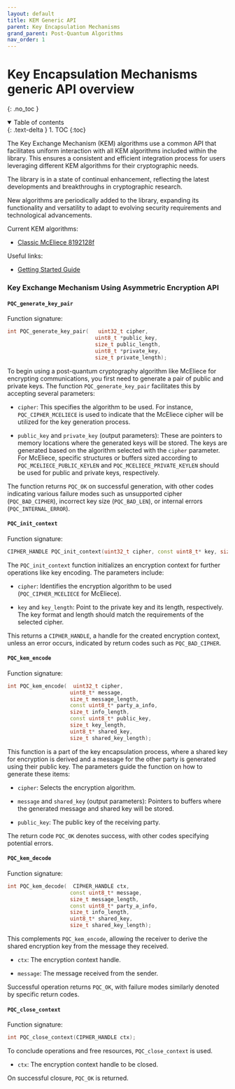 ```yaml
---
layout: default
title: KEM Generic API
parent: Key Encapsulation Mechanisms
grand_parent: Post-Quantum Algorithms
nav_order: 1
---
```


# Key Encapsulation Mechanisms generic API overview
{: .no_toc }

<details open markdown="block">
  <summary>
    Table of contents
  </summary>
  {: .text-delta }
1. TOC
{:toc}
</details>

The Key Exchange Mechanism (KEM) algorithms use a common API that facilitates uniform interaction with all KEM algorithms included within the library.
This ensures a consistent and efficient integration process for users leveraging different KEM algorithms for their cryptographic needs.

The library is in a state of continual enhancement, reflecting the latest developments and breakthroughs in cryptographic research. 

New algorithms are periodically added to the library, expanding its functionality and versatility to adapt to evolving security requirements and technological advancements. 

Current KEM algorithms:
- [Classic McEliece 8192128f](mceliece.html)

Useful links:
- [Getting Started Guide ](../../getting_started.html)

### Key Exchange Mechanism Using Asymmetric Encryption API


#### `PQC_generate_key_pair`

Function signature:

```cpp
int PQC_generate_key_pair(   uint32_t cipher, 
                            uint8_t *public_key, 
                            size_t public_length, 
                            uint8_t *private_key, 
                            size_t private_length);
```

To begin using a post-quantum cryptography algorithm like McEliece for encrypting communications, you first need to generate a pair of public and private keys. The function `PQC_generate_key_pair` facilitates this by accepting several parameters:

*   `cipher`: This specifies the algorithm to be used. For instance, `PQC_CIPHER_MCELIECE` is used to indicate that the McEliece cipher will be utilized for the key generation process.
    
*   `public_key` and `private_key` (output parameters): These are pointers to memory locations where the generated keys will be stored. The keys are generated based on the algorithm selected with the `cipher` parameter. For McEliece, specific structures or buffers sized according to `PQC_MCELIECE_PUBLIC_KEYLEN` and `PQC_MCELIECE_PRIVATE_KEYLEN` should be used for public and private keys, respectively.
    

The function returns `PQC_OK` on successful generation, with other codes indicating various failure modes such as unsupported cipher (`PQC_BAD_CIPHER`), incorrect key size (`PQC_BAD_LEN`), or internal errors (`PQC_INTERNAL_ERROR`).

#### `PQC_init_context`

Function signature:

```cpp
CIPHER_HANDLE PQC_init_context(uint32_t cipher, const uint8_t* key, size_t key_length);
```

The `PQC_init_context` function initializes an encryption context for further operations like key encoding. The parameters include:

*   `cipher`: Identifies the encryption algorithm to be used (`PQC_CIPHER_MCELIECE` for McEliece).
    
*   `key` and `key_length`: Point to the private key and its length, respectively. The key format and length should match the requirements of the selected cipher.
    

This returns a `CIPHER_HANDLE`, a handle for the created encryption context, unless an error occurs, indicated by return codes such as `PQC_BAD_CIPHER`.

#### `PQC_kem_encode`

Function signature:

```cpp
int PQC_kem_encode(  uint32_t cipher, 
                    uint8_t* message, 
                    size_t message_length, 
                    const uint8_t* party_a_info, 
                    size_t info_length, 
                    const uint8_t* public_key, 
                    size_t key_length, 
                    uint8_t* shared_key, 
                    size_t shared_key_length);
```

This function is a part of the key encapsulation process, where a shared key for encryption is derived and a message for the other party is generated using their public key. The parameters guide the function on how to generate these items:

*   `cipher`: Selects the encryption algorithm.
    
*   `message` and `shared_key` (output parameters): Pointers to buffers where the generated message and shared key will be stored.
    
*   `public_key`: The public key of the receiving party.
    

The return code `PQC_OK` denotes success, with other codes specifying potential errors.

#### `PQC_kem_decode`

Function signature:

```cpp
int PQC_kem_decode(  CIPHER_HANDLE ctx, 
                    const uint8_t* message, 
                    size_t message_length, 
                    const uint8_t* party_a_info, 
                    size_t info_length, 
                    uint8_t* shared_key, 
                    size_t shared_key_length);
```

This complements `PQC_kem_encode`, allowing the receiver to derive the shared encryption key from the message they received.

*   `ctx`: The encryption context handle.
    
*   `message`: The message received from the sender.
    

Successful operation returns `PQC_OK`, with failure modes similarly denoted by specific return codes.

#### `PQC_close_context`

Function signature:

```cpp
int PQC_close_context(CIPHER_HANDLE ctx);
```

To conclude operations and free resources, `PQC_close_context` is used.

*   `ctx`: The encryption context handle to be closed.
    

On successful closure, `PQC_OK` is returned.
